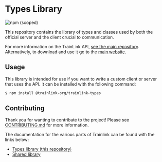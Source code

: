 # Types Library

![npm (scoped)](https://img.shields.io/npm/v/@trainlink-org/trainlink-types)

This repository contains the library of types and classes used by both the official server and the client crucial to communication.

For more information on the TrainLink API, [see the main repository](https://github.com/trainlink-org/trainlink-api). Alternatively, to download and use it go to the [main website](trainlink-org.github.io).

## Usage

This library is intended for use if you want to write a custom client or server that uses the API. It can be installed with the following command:

```bash
$ npm install @trainlink-org/trainlink-types
```

## Contributing

Thank you for wanting to contribute to the project! Please see [CONTRIBUTING.md](https://github.com/trainlink-org/trainlink-types/blob/main/CONTRIBUTING.md) for more information.

The documentation for the various parts of Trainlink can be found with the links below:

-   [Types library (this repository)](https://trainlink-org.github.io/trainlink-types)
-   [Shared library](https://trainlink-org.github.io/shared-lib)
